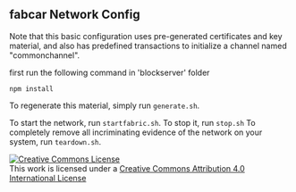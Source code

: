 ## fabcar Network Config

Note that this basic configuration uses pre-generated certificates and
key material, and also has predefined transactions to initialize a 
channel named "commonchannel".

first run the following command in 'blockserver' folder
```
npm install
```
To regenerate this material, simply run ``generate.sh``.

To start the network, run ``startfabric.sh``.
To stop it, run ``stop.sh``
To completely remove all incriminating evidence of the network
on your system, run ``teardown.sh``.

<a rel="license" href="http://creativecommons.org/licenses/by/4.0/"><img alt="Creative Commons License" style="border-width:0" src="https://i.creativecommons.org/l/by/4.0/88x31.png" /></a><br />This work is licensed under a <a rel="license" href="http://creativecommons.org/licenses/by/4.0/">Creative Commons Attribution 4.0 International License</a>
